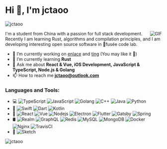 # Hi 👋, I'm jctaoo

<p><img align="center" src="https://github-readme-streak-stats.herokuapp.com/?user=jctaoo&" alt="jctaoo" /></p>

<img align="right" alt="GIF" src="https://raw.githubusercontent.com/JoeyBling/JoeyBling/master/pic/pusheencode.gif" />

I'm a student from China with a passion for full stack development. Recently I am learning Rust, algorithms and compilation principles, and I am developing interesting open source software in 🚀fusée code lab.

- 🔭 I’m currently working on [enlace](https://github.com/jctaoo/enlace) and [ting](https://github.com/fusee-code-lab/ting-desktop) (You may like it 🌟)
- 🌱 I’m currently learning **Rust**
- 💬 Ask me about **React & Vue, iOS Development, JavaScript & TypeScript, Node.js & Golang**
- 📫 How to reach me **jctaoo@outlook.com**

<h3 align="left">Languages and Tools:</h3>

- 💻 ![TypeScript](https://img.shields.io/badge/-TypeScript-black?style=flat-square&logo=typescript)
![JavaScript](https://img.shields.io/badge/-JavaScript-black?style=flat-square&logo=javascript)
![Golang](https://img.shields.io/badge/-Golang-white?style=flat-square&logo=go)
![C++](https://img.shields.io/badge/-C++-00599C?style=flat-square&logo=c)
![Java](https://img.shields.io/badge/-java-E34A86?style=flat-square&logo=java)
![Python](https://img.shields.io/badge/-Python-black?style=flat-square&logo=Python)
- 📱 ![Swift](https://img.shields.io/badge/-Swift-black?style=flat-square&logo=swift)
![Dart](https://img.shields.io/badge/-Dart-blue?style=flat-square&logo=dart)
![Kotlin](https://img.shields.io/badge/-Kotlin-white?style=flat-square&logo=kotlin)
- 🔧 ![React](https://img.shields.io/badge/-React-black?style=flat-square&logo=react)
![Vue](https://img.shields.io/badge/-Vue-black?style=flat-square&logo=vue)
![Nodejs](https://img.shields.io/badge/-Nodejs-black?style=flat-square&logo=Node.js)
![Electron](https://img.shields.io/badge/-Electron-white?style=flat-square&logo=electron)
![Flutter](https://img.shields.io/badge/-Flutter-blue?style=flat-square&logo=flutter)
![Gatsby](https://img.shields.io/badge/-Gatsby-black?style=flat-square&logo=gatsby)
![Spring](https://img.shields.io/badge/-Spring-black?style=flat-square&logo=spring)
- 🛢️ ![Realm](https://img.shields.io/badge/-Realm-black?style=flat-square&logo=realm)
![GraphQL](https://img.shields.io/badge/-GraphQL-E10098?style=flat-square&logo=graphql)
![Redis](https://img.shields.io/badge/-Redis-black?style=flat-square&logo=Redis)
![MySQL](https://img.shields.io/badge/-MySQL-black?style=flat-square&logo=mysql)
![MongoDB](https://img.shields.io/badge/-MongoDB-black?style=flat-square&logo=mongodb)
![Docker](https://img.shields.io/badge/-Docker-black?style=flat-square&logo=docker)
![Nginx](https://img.shields.io/badge/-Nginx-white?style=flat-square&logo=nginx)
![TravisCI](https://img.shields.io/badge/-TravisCI-black?style=flat-square&logo=travis)
- 🎨 ![Sketch](https://img.shields.io/badge/-Sketch-black?style=flat-square&logo=sketch)

<p><img align="left" src="https://github-readme-stats.vercel.app/api/top-langs?username=jctaoo&show_icons=true&locale=en&layout=compact" alt="jctaoo" /></p>